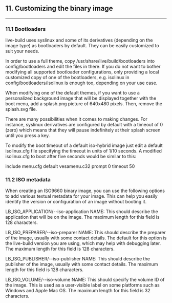 
## 11. Customizing the binary image
--------

### 11.1 Bootloaders

live-build uses syslinux and some of its derivatives (depending on the image type) as bootloaders by default. They can be easily customized to suit your needs.

In order to use a full theme, copy /usr/share/live/build/bootloaders into config/bootloaders and edit the files in there. If you do not want to bother modifying all supported bootloader configurations, only providing a local customized copy of one of the bootloaders, e.g. isolinux in config/bootloaders/isolinux is enough too, depending on your use case.

When modifying one of the default themes, if you want to use a personalized background image that will be displayed together with the boot menu, add a splash.png picture of 640x480 pixels. Then, remove the splash.svg file.

There are many possibilities when it comes to making changes. For instance, syslinux derivatives are configured by default with a timeout of 0 (zero) which means that they will pause indefinitely at their splash screen until you press a key.

To modify the boot timeout of a default iso-hybrid image just edit a default isolinux.cfg file specifying the timeout in units of 1/10 seconds. A modified isolinux.cfg to boot after five seconds would be similar to this:

include menu.cfg
default vesamenu.c32
prompt 0
timeout 50

### 11.2 ISO metadata

When creating an ISO9660 binary image, you can use the following options to add various textual metadata for your image. This can help you easily identify the version or configuration of an image without booting it.

LB_ISO_APPLICATION/--iso-application NAME: This should describe the application that will be on the image. The maximum length for this field is 128 characters.

LB_ISO_PREPARER/--iso-preparer NAME: This should describe the preparer of the image, usually with some contact details. The default for this option is the live-build version you are using, which may help with debugging later. The maximum length for this field is 128 characters.

LB_ISO_PUBLISHER/--iso-publisher NAME: This should describe the publisher of the image, usually with some contact details. The maximum length for this field is 128 characters.

LB_ISO_VOLUME/--iso-volume NAME: This should specify the volume ID of the image. This is used as a user-visible label on some platforms such as Windows and Apple Mac OS. The maximum length for this field is 32 characters.
